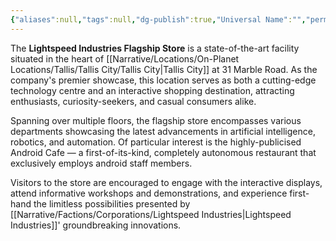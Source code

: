 ```yaml
---
{"aliases":null,"tags":null,"dg-publish":true,"Universal Name":"","permalink":"/narrative/locations/on-planet-locations/tallis/tallis-city/lightspeed-industries-flagship-store/","dgPassFrontmatter":true}
---
```


The **Lightspeed Industries Flagship Store** is a state-of-the-art facility situated in the heart of [[Narrative/Locations/On-Planet Locations/Tallis/Tallis City/Tallis City\|Tallis City]] at 31 Marble Road. As the company's premier showcase, this location serves as both a cutting-edge technology centre and an interactive shopping destination, attracting enthusiasts, curiosity-seekers, and casual consumers alike.

Spanning over multiple floors, the flagship store encompasses various departments showcasing the latest advancements in artificial intelligence, robotics, and automation. Of particular interest is the highly-publicised Android Cafe — a first-of-its-kind, completely autonomous restaurant that exclusively employs android staff members.

Visitors to the store are encouraged to engage with the interactive displays, attend informative workshops and demonstrations, and experience first-hand the limitless possibilities presented by [[Narrative/Factions/Corporations/Lightspeed Industries\|Lightspeed Industries]]' groundbreaking innovations.
